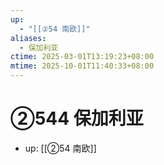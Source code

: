 ```yaml
---
up:
  - "[[②54 南欧]]"
aliases:
  - 保加利亚
ctime: 2025-03-01T13:19:23+08:00
mtime: 2025-10-01T11:40:33+08:00
---
```


# ②544 保加利亚

- up: [[②54 南欧]]
